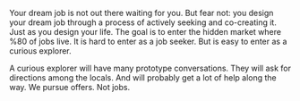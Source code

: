 Your dream job is not out there waiting for you. But fear not: you design your dream job through a process of actively seeking and co-creating it. Just as you design your life. The goal is to enter the hidden market where %80 of jobs live. It is hard to enter as a job seeker. But is easy to enter as a curious explorer. 

A curious explorer will have many prototype conversations. They will ask for directions among the locals. And will probably get a lot of help along the way.
We pursue offers. Not jobs.  
